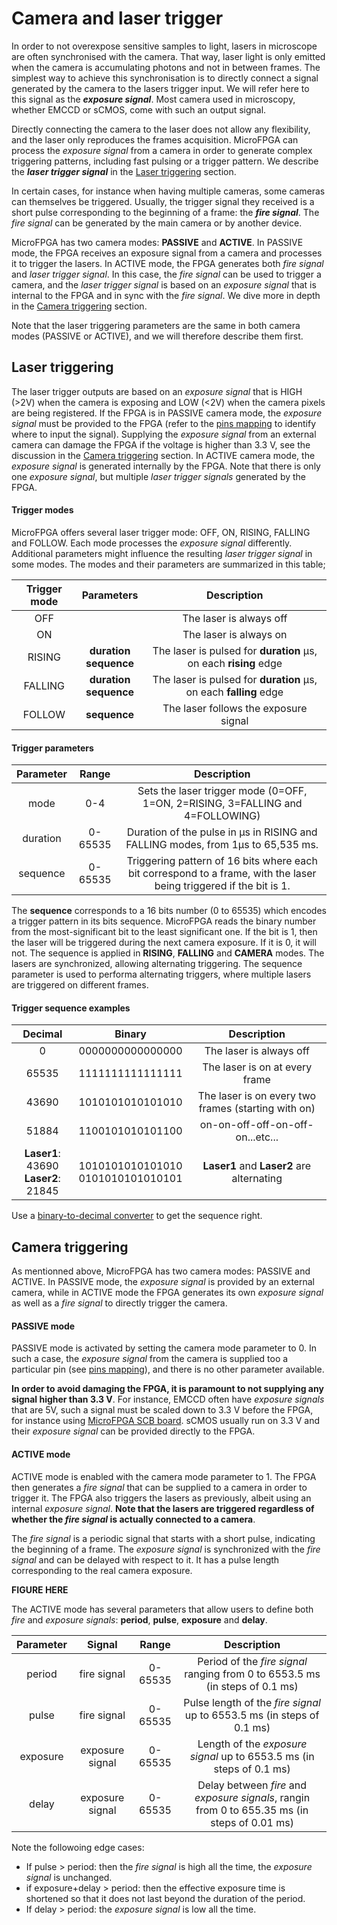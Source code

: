 # Camera and laser trigger

In order to not overexpose sensitive samples to light, lasers in microscope are often synchronised with the camera. That way, laser light is only emitted when the camera is accumulating photons and not in between frames. The simplest way to achieve this synchronisation is to directly connect a signal generated by the camera to the lasers trigger input. We will refer here to this signal as the ***exposure signal***. Most camera used in microscopy, whether EMCCD or sCMOS, come with such an output signal.

Directly connecting the camera to the laser does not allow any flexibility, and the laser only reproduces the frames acquisition. MicroFPGA can process the *exposure signal* from a camera in order to generate complex triggering patterns, including fast pulsing or a trigger pattern. We describe the ***laser trigger signal*** in the [Laser triggering](#laser-triggering) section.

In certain cases, for instance when having multiple cameras, some cameras can themselves be triggered. Usually, the trigger signal they received is a short pulse corresponding to the beginning of a frame: the ***fire signal***. The *fire signal* can be generated by the main camera or by another device. 

MicroFPGA has two camera modes: **PASSIVE** and **ACTIVE**. In PASSIVE mode, the FPGA receives an exposure signal from a camera and processes it to trigger the lasers. In ACTIVE mode, the FPGA generates both *fire signal* and *laser trigger signal*. In this case, the *fire signal* can be used to trigger a camera, and the *laser trigger signal* is based on an *exposure signal* that is internal to the FPGA and in sync with the *fire signal*. We dive more in depth in the [Camera triggering](#camera-triggering) section.

Note that the laser triggering parameters are the same in both camera modes (PASSIVE or ACTIVE), and we will therefore describe them first.

## Laser triggering 

The laser trigger outputs are based on an *exposure signal* that is HIGH (>2V) when the camera is exposing and LOW (<2V) when the camera pixels are being registered. If the FPGA is in PASSIVE camera mode, the *exposure signal* must be provided to the FPGA (refer to the [pins mapping](pins_br.md) to identify where to input the signal). Supplying the *exposure signal* from an external camera can damage the FPGA if the voltage is higher than 3.3 V, see the discussion in the [Camera triggering](#camera-triggering) section. In ACTIVE camera mode, the *exposure signal* is generated internally by the FPGA. Note that there is only one *exposure signal*, but multiple *laser trigger signals* generated by the FPGA.

#### Trigger modes

MicroFPGA offers several laser trigger mode: OFF, ON, RISING, FALLING and FOLLOW. Each mode processes the *exposure signal* differently. Additional parameters might influence the resulting *laser trigger signal* in some modes. The modes and their parameters are summarized in this table;

| Trigger mode |         Parameters         |                         Description                          |
| :----------: | :------------------------: | :----------------------------------------------------------: |
|     OFF      |                            |                   The laser is always off                    |
|      ON      |                            |                    The laser is always on                    |
|    RISING    | **duration<br />sequence** | The laser is pulsed for **duration** &#956;s, on each **rising** edge |
|   FALLING    | **duration<br />sequence** | The laser is pulsed for **duration** &#956;s, on each **falling** edge |
|    FOLLOW    |        **sequence**        |            The laser follows the exposure signal             |



#### Trigger parameters

| Parameter |  Range  |                         Description                          |
| :-------: | :-----: | :----------------------------------------------------------: |
|   mode    |   0-4   | Sets the laser trigger mode (0=OFF, 1=ON, 2=RISING, 3=FALLING and 4=FOLLOWING) |
| duration  | 0-65535 | Duration of the pulse in &#956;s in RISING and FALLING modes, from 1&#956;s to 65,535 ms. |
| sequence  | 0-65535 | Triggering pattern of 16 bits where each bit correspond to a frame, with the laser being triggered if the bit is 1. |

The **sequence** corresponds to a 16 bits number (0 to 65535) which encodes a trigger pattern in its bits sequence. MicroFPGA reads the binary number from the most-significant bit to the least significant one. If the bit is 1, then the laser will be triggered during the next camera exposure. If it is 0, it will not. The sequence is applied in **RISING**, **FALLING** and **CAMERA** modes. The lasers are synchronized, allowing alternating triggering. The sequence parameter is used to performa alternating triggers, where multiple lasers are triggered on different frames.

#### Trigger sequence examples


|                 Decimal                  |                 Binary                 |                     Description                     |
| :--------------------------------------: | :------------------------------------: | :-------------------------------------------------: |
|                    0                     |            0000000000000000            |               The laser is always off               |
|                  65535                   |            1111111111111111            |           The laser is on at every frame            |
|                  43690                   |            1010101010101010            | The laser is on every two frames (starting with on) |
|                  51884                   |            1100101010101100            |          on-on-off-off-on-off-on...etc...           |
| **Laser1**: 43690 <br> **Laser2**: 21845 | 1010101010101010 <br> 0101010101010101 |      **Laser1** and **Laser2** are alternating      |

Use a [binary-to-decimal converter](https://www.binaryhexconverter.com/binary-to-decimal-converter "One binary to decimal converter") to get the sequence right.

## Camera triggering

As mentionned above, MicroFPGA has two camera modes: PASSIVE and ACTIVE. In PASSIVE mode, the *exposure signal* is provided by an external camera, while in ACTIVE mode the FPGA generates its own *exposure signal* as well as a *fire signal* to directly trigger the camera.

#### PASSIVE mode

PASSIVE mode is activated by setting the camera mode parameter to 0. In such a case, the *exposure signal* from the camera is supplied too a particular pin (see [pins mapping](pins_br.md)), and there is no other parameter available.

**In order to avoid damaging the FPGA, it is paramount to not supplying any signal higher than 3.3 V**. For instance, EMCCD often have *exposure signals* that are 5V, such a signal must be scaled down to 3.3 V before the FPGA, for instance using [MicroFPGA SCB board](resource1_electronics.md). sCMOS usually run on 3.3 V and their *exposure signal* can be provided directly to the FPGA.

#### ACTIVE mode

ACTIVE mode is enabled with the camera mode parameter to 1. The FPGA then generates a *fire signal* that can be supplied to a camera in order to trigger it. The FPGA also triggers the lasers as previously, albeit using an internal *exposure signal*. **Note that the lasers are triggered regardless of whether the *fire signal* is actually connected to a camera**.

The *fire signal* is a periodic signal that starts with a short pulse, indicating the beginning of a frame. The *exposure signal* is synchronized with the *fire signal* and can be delayed with respect to it. It has a pulse length corresponding to the real camera exposure.

**FIGURE HERE**

The ACTIVE mode has several parameters that allow users to define both *fire* and *exposure signals*: **period**, **pulse**, **exposure** and **delay**. 

| Parameter |     Signal      |  Range  |                         Description                          |
| :-------: | :-------------: | :-----: | :----------------------------------------------------------: |
|  period   |   fire signal   | 0-65535 | Period of the *fire signal* ranging from 0 to 6553.5 ms (in steps of 0.1 ms) |
|   pulse   |   fire signal   | 0-65535 | Pulse length of the *fire signal* up to 6553.5 ms (in steps of 0.1 ms) |
| exposure  | exposure signal | 0-65535 | Length of the *exposure signal* up to 6553.5 ms (in steps of 0.1 ms) |
|   delay   | exposure signal | 0-65535 | Delay between *fire* and *exposure signals*, rangin from 0 to 655.35 ms (in steps of 0.01 ms) |

Note the followoing edge cases:

- If pulse > period: then the *fire signal* is high all the time, the *exposure signal* is unchanged.
- if exposure+delay > period: then the effective exposure time is shortened so that it does not last beyond the duration of the period.
- If delay > period: the *exposure signal* is low all the time.